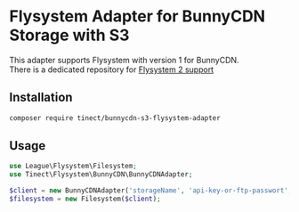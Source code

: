 # Flysystem Adapter for BunnyCDN Storage with S3

This adapter supports Flysystem with version 1 for BunnyCDN.  
There is a dedicated repository for [Flysystem 2 support](https://github.com/tinect/bunnycdn-s3-flysystem2-adapter)

## Installation

```bash
composer require tinect/bunnycdn-s3-flysystem-adapter
```

## Usage

```php
use League\Flysystem\Filesystem;
use Tinect\Flysystem\BunnyCDN\BunnyCDNAdapter;

$client = new BunnyCDNAdapter('storageName', 'api-key-or-ftp-passwort', 'storage.bunnycdn.com', 'optionalSubfolder');
$filesystem = new Filesystem($client);
```
